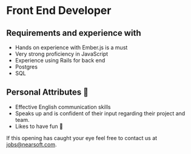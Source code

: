 # Front End Developer

## Requirements and experience with

* Hands on experience with Ember.js is a must
* Very strong proficiency in JavaScript
* Experience using Rails for back end
* Postgres
* SQL

## Personal Attributes :full_moon_with_face:

* Effective English communication skills
* Speaks up and is confident of their input regarding their project and team.
* Likes to have fun :rainbow:

If this opening has caught your eye feel free to contact us at [jobs@nearsoft.com](mailto:jobs@nearsoft.com).
